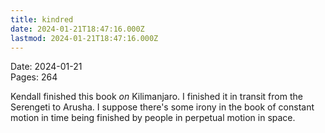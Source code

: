 ```yaml
---
title: kindred
date: 2024-01-21T18:47:16.000Z
lastmod: 2024-01-21T18:47:16.000Z
---
```

Date: 2024-01-21\
Pages: 264

Kendall finished this book *on* Kilimanjaro. I finished it in transit from the Serengeti to Arusha. I suppose there's some irony in the book of constant motion in time being finished by people in perpetual motion in space.
